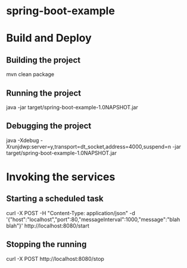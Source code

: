 spring-boot-example
===================

# Build and Deploy

## Building the project

  mvn clean package

## Running the project

  java -jar target/spring-boot-example-1.0NAPSHOT.jar

## Debugging the project

  java -Xdebug -Xrunjdwp:server=y,transport=dt_socket,address=4000,suspend=n -jar target/spring-boot-example-1.0NAPSHOT.jar
  

# Invoking the services

## Starting a scheduled task

  curl -X POST -H "Content-Type: application/json" -d '{"host":"localhost","port":80,"messageInterval":1000,"message":"blah blah"}' http://localhost:8080/start

## Stopping the running

  curl -X POST http://localhost:8080/stop

